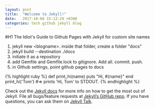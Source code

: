 ```yaml
---
layout: post
title:  "Welcome to Jekyll!"
date:   2017-10-08 15:12:29 +0300
categories: tech github jekyll blog
---
```

#H1
The Idiot's Guide to Github Pages with Jekyll for custom site names
1. jekyll new \<blogname\>. inside that folder, create a folder "docs"
2. jekyll build --destination ./docs 
3. initiate it as a repository 
4. add Gemfile and Gemfile.lock to gitignore. Add all. commit. push.
5. in Github settings, point github pages to docs


{% highlight ruby %}
def print_hi(name)
  puts "Hi, #{name}"
end
print_hi('Tom')
#=> prints 'Hi, Tom' to STDOUT.
{% endhighlight %}

Check out the [Jekyll docs][jekyll-docs] for more info on how to get the most out of Jekyll. File all bugs/feature requests at [Jekyll’s GitHub repo][jekyll-gh]. If you have questions, you can ask them on [Jekyll Talk][jekyll-talk].

[jekyll-docs]: https://jekyllrb.com/docs/home
[jekyll-gh]:   https://github.com/jekyll/jekyll
[jekyll-talk]: https://talk.jekyllrb.com/
